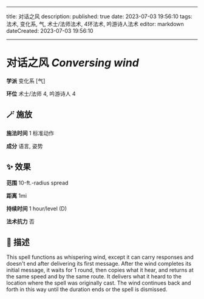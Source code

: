 
---
title: 对话之风
description: 
published: true
date: 2023-07-03 19:56:10
tags: 法术, 变化系, 气, 术士/法师法术, 4环法术, 吟游诗人法术
editor: markdown
dateCreated: 2023-07-03 19:56:10

---

# **对话之风** *Conversing wind*

**学派** 变化系 \[气\] 

**环位** 术士/法师 4, 吟游诗人 4

## 🪄 施放

**施法时间** 1 标准动作

**成分** 语言, 姿势

## ✨ 效果  

**范围** 10-ft.-radius spread

**距离** 1mi  

**持续时间** 1 hour/level (D) 

**法术抗力** 否

## 📖 描述

This spell functions as whispering wind, except it can carry responses and doesn't end after delivering its first message. After the wind completes its initial message, it waits for 1 round, then copies what it hear, and returns at the same speed and by the same route. It delivers what it heard to the location where the spell was originally cast. The wind continues back and forth in this way until the duration ends or the spell is dismissed.
    